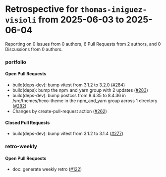 # Retrospective for `thomas-iniguez-visioli` from 2025-06-03 to 2025-06-04

Reporting on 0 Issues from 0 authors, 6 Pull Requests from 2 authors, and 0 Discussions from 0 authors.


### portfolio

#### Open Pull Requests

- build(deps-dev): bump vitest from 3.1.2 to 3.2.0 ([#284](https://github.com/thomas-iniguez-visioli/portfolio/pull/284))
- build(deps): bump the npm_and_yarn group with 2 updates ([#283](https://github.com/thomas-iniguez-visioli/portfolio/pull/283))
- build(deps-dev): bump postcss from 8.4.35 to 8.4.36 in /src/themes/hexo-theme in the npm_and_yarn group across 1 directory ([#282](https://github.com/thomas-iniguez-visioli/portfolio/pull/282))
- Changes by create-pull-request action ([#262](https://github.com/thomas-iniguez-visioli/portfolio/pull/262))

#### Closed Pull Requests

- build(deps-dev): bump vitest from 3.1.2 to 3.1.4 ([#277](https://github.com/thomas-iniguez-visioli/portfolio/pull/277))

### retro-weekly

#### Open Pull Requests

- doc: generate weekly retro ([#122](https://github.com/thomas-iniguez-visioli/retro-weekly/pull/122))